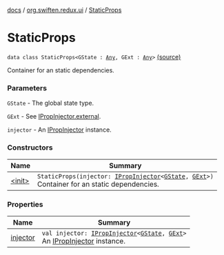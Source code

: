 [docs](../../index.md) / [org.swiften.redux.ui](../index.md) / [StaticProps](./index.md)

# StaticProps

`data class StaticProps<GState : `[`Any`](https://kotlinlang.org/api/latest/jvm/stdlib/kotlin/-any/index.html)`, GExt : `[`Any`](https://kotlinlang.org/api/latest/jvm/stdlib/kotlin/-any/index.html)`>` [(source)](https://github.com/protoman92/KotlinRedux/tree/master/common/common-ui/src/main/kotlin/org/swiften/redux/ui/Props.kt#L27)

Container for an static dependencies.

### Parameters

`GState` - The global state type.

`GExt` - See [IPropInjector.external](../-i-action-dependency/external.md).

`injector` - An [IPropInjector](../-i-prop-injector/index.md) instance.

### Constructors

| Name | Summary |
|---|---|
| [&lt;init&gt;](-init-.md) | `StaticProps(injector: `[`IPropInjector`](../-i-prop-injector/index.md)`<`[`GState`](index.md#GState)`, `[`GExt`](index.md#GExt)`>)`<br>Container for an static dependencies. |

### Properties

| Name | Summary |
|---|---|
| [injector](injector.md) | `val injector: `[`IPropInjector`](../-i-prop-injector/index.md)`<`[`GState`](index.md#GState)`, `[`GExt`](index.md#GExt)`>`<br>An [IPropInjector](../-i-prop-injector/index.md) instance. |
